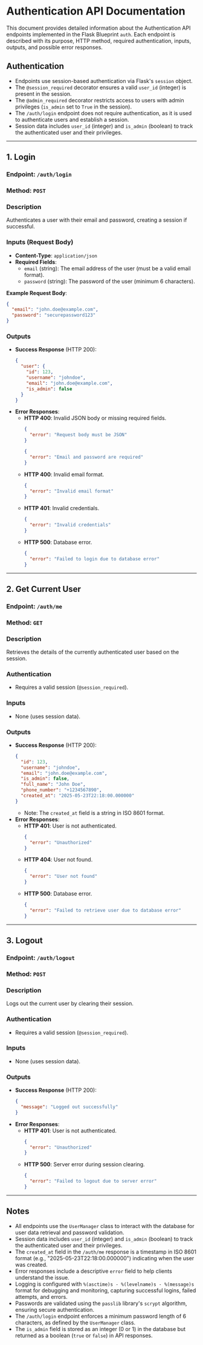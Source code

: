 # Authentication API Documentation

This document provides detailed information about the Authentication API endpoints implemented in the Flask Blueprint `auth`. Each endpoint is described with its purpose, HTTP method, required authentication, inputs, outputs, and possible error responses.

## Authentication
- Endpoints use session-based authentication via Flask's `session` object.
- The `@session_required` decorator ensures a valid `user_id` (integer) is present in the session.
- The `@admin_required` decorator restricts access to users with admin privileges (`is_admin` set to `True` in the session).
- The `/auth/login` endpoint does not require authentication, as it is used to authenticate users and establish a session.
- Session data includes `user_id` (integer) and `is_admin` (boolean) to track the authenticated user and their privileges.

---

## 1. Login
### Endpoint: `/auth/login`
### Method: `POST`
### Description
Authenticates a user with their email and password, creating a session if successful.

### Inputs (Request Body)
- **Content-Type**: `application/json`
- **Required Fields**:
  - `email` (string): The email address of the user (must be a valid email format).
  - `password` (string): The password of the user (minimum 6 characters).

**Example Request Body**:
```json
{
  "email": "john.doe@example.com",
  "password": "securepassword123"
}
```

### Outputs
- **Success Response** (HTTP 200):
  ```json
  {
    "user": {
      "id": 123,
      "username": "johndoe",
      "email": "john.doe@example.com",
      "is_admin": false
    }
  }
  ```
- **Error Responses**:
  - **HTTP 400**: Invalid JSON body or missing required fields.
    ```json
    {
      "error": "Request body must be JSON"
    }
    ```
    ```json
    {
      "error": "Email and password are required"
    }
    ```
  - **HTTP 400**: Invalid email format.
    ```json
    {
      "error": "Invalid email format"
    }
    ```
  - **HTTP 401**: Invalid credentials.
    ```json
    {
      "error": "Invalid credentials"
    }
    ```
  - **HTTP 500**: Database error.
    ```json
    {
      "error": "Failed to login due to database error"
    }
    ```

---

## 2. Get Current User
### Endpoint: `/auth/me`
### Method: `GET`
### Description
Retrieves the details of the currently authenticated user based on the session.

### Authentication
- Requires a valid session (`@session_required`).

### Inputs
- None (uses session data).

### Outputs
- **Success Response** (HTTP 200):
  ```json
  {
    "id": 123,
    "username": "johndoe",
    "email": "john.doe@example.com",
    "is_admin": false,
    "full_name": "John Doe",
    "phone_number": "+1234567890",
    "created_at": "2025-05-23T22:18:00.000000"
  }
  ```
  - Note: The `created_at` field is a string in ISO 8601 format.
- **Error Responses**:
  - **HTTP 401**: User is not authenticated.
    ```json
    {
      "error": "Unauthorized"
    }
    ```
  - **HTTP 404**: User not found.
    ```json
    {
      "error": "User not found"
    }
    ```
  - **HTTP 500**: Database error.
    ```json
    {
      "error": "Failed to retrieve user due to database error"
    }
    ```

---

## 3. Logout
### Endpoint: `/auth/logout`
### Method: `POST`
### Description
Logs out the current user by clearing their session.

### Authentication
- Requires a valid session (`@session_required`).

### Inputs
- None (uses session data).

### Outputs
- **Success Response** (HTTP 200):
  ```json
  {
    "message": "Logged out successfully"
  }
  ```
- **Error Responses**:
  - **HTTP 401**: User is not authenticated.
    ```json
    {
      "error": "Unauthorized"
    }
    ```
  - **HTTP 500**: Server error during session clearing.
    ```json
    {
      "error": "Failed to logout due to server error"
    }
    ```

---

## Notes
- All endpoints use the `UserManager` class to interact with the database for user data retrieval and password validation.
- Session data includes `user_id` (integer) and `is_admin` (boolean) to track the authenticated user and their privileges.
- The `created_at` field in the `/auth/me` response is a timestamp in ISO 8601 format (e.g., "2025-05-23T22:18:00.000000") indicating when the user was created.
- Error responses include a descriptive `error` field to help clients understand the issue.
- Logging is configured with `%(asctime)s - %(levelname)s - %(message)s` format for debugging and monitoring, capturing successful logins, failed attempts, and errors.
- Passwords are validated using the `passlib` library's `scrypt` algorithm, ensuring secure authentication.
- The `/auth/login` endpoint enforces a minimum password length of 6 characters, as defined by the `UserManager` class.
- The `is_admin` field is stored as an integer (0 or 1) in the database but returned as a boolean (`true` or `false`) in API responses.